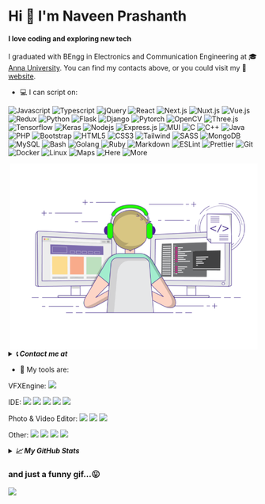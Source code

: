 # Hi 👋 I'm Naveen Prashanth
#### I love coding and exploring new tech

I graduated with BEngg in Electronics and Communication Engineering at 🎓 [Anna University](https://annauniv.edu). You can find my contacts above, or you could visit my :milky_way: [website](https://gnpaone.github.io).

- 💻 I can script on:
<p>
  <img alt="Javascript" src="https://img.shields.io/badge/-Javascript-323330?style=flat-square&logo=javascript&logoColor=efd81c" />
  <img alt="Typescript" src="https://img.shields.io/badge/-TypeScript-007ACC?style=flat-square&logo=typescript&logoColor=white" />
  <img alt="jQuery" src="https://img.shields.io/badge/-jQuery-0969ad?style=flat-square&logo=jQuery&logoColor=79cff5" />
  <img alt="React" src="https://img.shields.io/badge/-React-282c34?style=flat-square&logo=react&logoColor=61dafb" />
  <img alt="Next.js" src="https://img.shields.io/badge/Next%20js-000000??style=flat-square&logo=nextdotjs&logoColor=white" />
  <img alt="Nuxt.js" src="https://img.shields.io/badge/Nuxt%20js-00C58E?style=flat-square&logo=nuxtdotjs&logoColor=white" />
  <img alt="Vue.js" src="https://img.shields.io/badge/-Vue.js-32475b?style=flat-square&logo=vue.js&logoColor=3fb27f" />
  <img alt="Redux" src="https://img.shields.io/badge/-Redux-593D88?style=flat-square&logo=redux&logoColor=white" />
  <img alt="Python" src="https://img.shields.io/badge/-Python-1f425f?style=flat-square&logo=python&logoColor=ffe05c" />
  <img alt="Flask" src="https://img.shields.io/badge/-Flask-000000?style=flat-square&logo=flask&logoColor=white" />
  <img alt="Django" src="https://img.shields.io/badge/-Django-092E20?style=flat-square&logo=django&logoColor=green" />
  <img alt="Pytorch" src="https://img.shields.io/badge/-Pytorch-231e42?style=flat-square&logo=Pytorch&logoColor=e14731" />
  <img alt="OpenCV" src="https://img.shields.io/badge/-OpenCV-222?style=flat-square&logo=OpenCV&logoColor=red" />
  <img alt="Three.js" src="https://img.shields.io/badge/-Three.js-222?style=flat-square&logo=Three.js&logoColor=white" />
  <img alt="Tensorflow" src="https://img.shields.io/badge/-Tensorflow-F78001?style=flat-square&logo=tensorflow&logoColor=white" />
  <img alt="Keras" src="https://img.shields.io/badge/-Keras-d00000?style=flat-square&logo=Keras&logoColor=white" /> 
  <img alt="Nodejs" src="https://img.shields.io/badge/-Nodejs-333333?style=flat-square&logo=Node.js&logoColor=6da55f" />
  <img alt="Express.js" src="https://img.shields.io/badge/-Express.js-000000?style=flat-square&logo=express&logoColor=white" />
  <img alt="MUI" src="https://img.shields.io/badge/MUI-007FFF?style=flat-square&logo=mui&logoColor=white" />
  <img alt="C" src="https://img.shields.io/badge/-C-00599c?style=flat-square&logo=c&logoColor=white" />
  <img alt="C++" src="https://img.shields.io/badge/-C%2B%2B-6195cb?style=flat-square&logo=C%2B%2B&logoColor=white" />
  <img alt="Java" src="https://img.shields.io/badge/-Java-055981?style=flat-square&logo=Java&logoColor=f8981e" />
  <img alt="PHP" src="https://img.shields.io/badge/-PHP-4E5A93?style=flat-square&logo=php&logoColor=858ebb" />
  <img alt="Bootstrap" src="https://img.shields.io/badge/-Bootstrap-5f4686?style=flat-square&logo=Bootstrap&logoColor=white" />
  <img alt="HTML5" src="https://img.shields.io/badge/-HTML5-e96228?style=flat-square&logo=HTML5&logoColor=white" />
  <img alt="CSS3" src="https://img.shields.io/badge/-CSS3-2862ea?style=flat-square&logo=CSS3&logoColor=white" />
  <img alt="Tailwind" src="https://img.shields.io/badge/-Tailwind_CSS-38B2AC?style=flat-square&logo=tailwind-css&logoColor=white" />
  <img alt="SASS" src="https://img.shields.io/badge/-SASS-CC6699?style=flat-square&logo=sass&logoColor=white" />
  <img alt="MongoDB" src="https://img.shields.io/badge/MongoDB-4EA94B?style=flat-square&logo=mongodb&logoColor=white" />
  <img alt="MySQL" src="https://img.shields.io/badge/-MySQL-333333?style=flat-square&logo=MySQL&logoColor=6da55f" />
  <img alt="Bash" src="https://img.shields.io/badge/-Bash-black?style=flat-square&logo=GNU%20Bash&logoColor=white" />
  <img alt="Golang" src="https://img.shields.io/badge/Golang-00ADD8?style=flat-square&logo=go&logoColor=white" />
  <img alt="Ruby" src="https://img.shields.io/badge/Ruby_on_Rails-CC0000?style=flat-square&logo=ruby-on-rails&logoColor=white" />
  <img alt="Markdown" src="https://img.shields.io/badge/Markdown-000000?style=flat-square&logo=markdown&logoColor=white" />
  <img alt="ESLint" src="https://img.shields.io/badge/ESLint-3A33D1?style=flat-square&logo=eslint&logoColor=white" />
  <img alt="Prettier" src="https://img.shields.io/badge/Prettier-1A2C34?style=flat-square&logo=prettier&logoColor=F7BA3E" />
  <img alt="Git" src="https://img.shields.io/badge/Git-F05032?style=flat-square&logo=git&logoColor=white" />
  <img alt="Docker" src="https://img.shields.io/badge/Docker-228EE1?style=flat-square&logo=docker&logoColor=white" />
  <img alt="Linux" src="https://img.shields.io/badge/Linux-FCC624?style=flat-square&logo=linux&logoColor=black" />
  <img alt="Maps" src="https://img.shields.io/badge/Maps-323330?style=flat-square&logo=Google%20Maps&logoColor=red" />
  <img alt="Here" src="https://img.shields.io/badge/Here-323330?style=flat-square&logo=Here&logoColor=white" />
  <img alt="More" src="https://img.shields.io/badge/%F0%9F%91%80-etc-brightgreen?style=flat-square" />
</p>

<img align="right" alt="GIF" src="https://raw.githubusercontent.com/gnpaone/gnpaone/master/gif.gif" width="500"/>

<details>
  <summary><b><i>📞 Contact me at</i></b></summary>

[![GitHub Badge](https://img.shields.io/badge/-@gnpaone-%23181717?style=flat&logo=github)](https://github.com/gnpaone) [![Gmail Badge](https://img.shields.io/badge/-gnpaone@gmail.com-c14438?style=flat&logo=Gmail&logoColor=white&link=mailto:gnpaone@gmail.com)](mailto:gnpaone@gmail.com) [![Website Badge](https://img.shields.io/website?color=0ab9e6&style=flat&up_message=gnpaone.github.io&logo=About.me&logoColor=white&label=%20&url=https%3A%2F%2Fgnpaone.github.io%2F)](https://gnpaone.github.io) [![X Badge](https://img.shields.io/badge/-@gnpaone-1ca0f1?style=flat&labelColor=1ca0f1&logo=x&logoColor=white&link=https://x.com/gnpaone)](https://x.com/gnpaone) [![Linkedin Badge](https://img.shields.io/badge/-@gnpaone-blue?style=flat&logo=Linkedin&logoColor=white&link=https://www.linkedin.com/in/gnpaone/)](https://www.linkedin.com/in/gnpaone/)
</details>

- 🔧 My tools are:

VFXEngine: 
<code><a href="https://blender.org/"><img height="20" src="https://www.cdnlogo.com/logos/b/32/blender.svg"></a></code>

IDE: 
<code><a href="https://www.python.org"><img height="20" src="https://www.cdnlogo.com/logos/p/3/python.svg"></a></code>
<code><a href="https://jupyter.org"><img height="20" src="https://upload.wikimedia.org/wikipedia/commons/3/38/Jupyter_logo.svg"></a></code>
<code><a href="https://colab.research.google.com"><img height="20" src="https://upload.wikimedia.org/wikipedia/commons/d/d0/Google_Colaboratory_SVG_Logo.svg"></a></code>
<code><a href="https://code.visualstudio.com"><img height="20" src="https://www.cdnlogo.com/logos/v/82/visual-studio-code.svg"></a></code>
<code><a href="https://www.sublimetext.com"><img height="20" src="https://www.cdnlogo.com/logos/s/43/sublime-text.svg"></a></code>

Photo & Video Editor:
<code><a href="https://www.adobe.com/products/photoshop.html"><img height="20" src="https://upload.wikimedia.org/wikipedia/commons/thumb/a/af/Adobe_Photoshop_CC_icon.svg/800px-Adobe_Photoshop_CC_icon.svg.png"></a></code>
<code><a href="https://www.blackmagicdesign.com/nl/products/davinciresolve"><img height="20" src="https://upload.wikimedia.org/wikipedia/commons/9/90/DaVinci_Resolve_17_logo.svg"></a></code>
<code><a href="https://www.adobe.com/products/aftereffects.html"><img height="20" src="https://upload.wikimedia.org/wikipedia/commons/c/cb/Adobe_After_Effects_CC_icon.svg"></a></code>

Other:
<code><a href="https://www.gitub.com"><img height="20" src="https://github.githubassets.com/assets/GitHub-Mark-ea2971cee799.png"></a></code>
<code><a href="https://www.vercel.come"><img height="20" src="https://assets.vercel.com/image/upload/front/favicon/vercel/180x180.png?raw=true"></a></code>
<code><a href="https://www.netlify.com"><img height="20" src="https://www.cdnlogo.com/logos/n/75/netlify.svg"></a></code>
<code><a href="https://www.figma.com"><img height="20" src="https://www.cdnlogo.com/logos/f/43/figma.svg"></a></code>

<details>
  <summary><b><i>📈 My GitHub Stats</i></b></summary><br>

![Top Languages](https://github-readme-stats.vercel.app/api/top-langs/?username=gnpaone&theme=onedark&show_icons=true&hide_border=false&layout=donut-vertical&langs_count=10&exclude_repo=Food101-Classification,Potato-quality-classification,Indian-food-classification)

![Github Streak](https://github-readme-streak-stats.herokuapp.com/?user=gnpaone&theme=onedark) ![Stats](https://github-readme-stats.vercel.app/api?username=gnpaone&theme=onedark&show_icons=true&hide_border=false&count_private=true&rank_icon=percentile)

  <p>
  	<img src="https://img.shields.io/github/followers/gnpaone" />
    <img src="https://img.shields.io/github/stars/gnpaone">
    <img src="https://komarev.com/ghpvc/?username=gnpaone&label=Profile%20views&color=d4b3df&logo=Opsgenie" />
    <a href="https://ko-fi.com/gnpaone"><img src="https://img.shields.io/badge/Support%20me%20on-Ko--fi-FF5E5B.svg?logo=ko-fi" /></a>
  </p>

[![Trophy](https://github-profile-trophy.vercel.app/?username=gnpaone&title=-Reviews&theme=onedark)](https://github.com/ryo-ma/github-profile-trophy)

[![GitHub metrics](./github-metrics.svg)](https://github.com/gnpaone/gnpaone)

</details>

### and just a funny gif...😛
![](https://media.giphy.com/media/13GIgrGdslD9oQ/giphy.gif)

<!--
**gnpaone/gnpaone** is a ✨ _special_ ✨ repository because its `README.md` (this file) appears on your GitHub profile.

Here are some ideas to get you started:

- 🔭 I’m currently working on ...
- 🌱 I’m currently learning ...
- 👯 I’m looking to collaborate on ...
- 🤔 I’m looking for help with ...
- 💬 Ask me about ...
- 📫 How to reach me: ...
- 😄 Pronouns: ...
- ⚡ Fun fact: ...
-->
